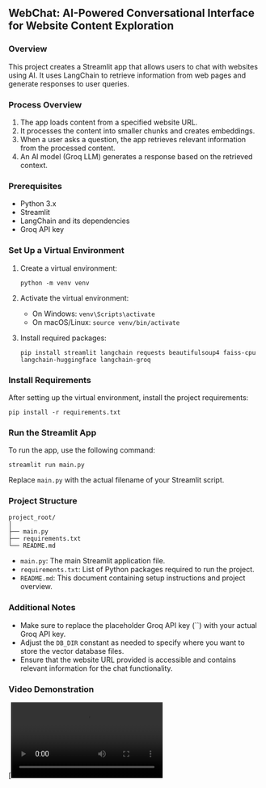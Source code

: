 
## **WebChat: AI-Powered Conversational Interface for Website Content Exploration**

### Overview

This project creates a Streamlit app that allows users to chat with websites using AI. It uses LangChain to retrieve information from web pages and generate responses to user queries.

### Process Overview

1. The app loads content from a specified website URL.
2. It processes the content into smaller chunks and creates embeddings.
3. When a user asks a question, the app retrieves relevant information from the processed content.
4. An AI model (Groq LLM) generates a response based on the retrieved context.

### Prerequisites

- Python 3.x
- Streamlit
- LangChain and its dependencies
- Groq API key

### Set Up a Virtual Environment

1. Create a virtual environment:
   ```
   python -m venv venv
   ```

2. Activate the virtual environment:
   - On Windows: `venv\Scripts\activate`
   - On macOS/Linux: `source venv/bin/activate`

3. Install required packages:
   ```
   pip install streamlit langchain requests beautifulsoup4 faiss-cpu langchain-huggingface langchain-groq
   ```

### Install Requirements

After setting up the virtual environment, install the project requirements:

```
pip install -r requirements.txt
```

### Run the Streamlit App

To run the app, use the following command:

```
streamlit run main.py
```

Replace `main.py` with the actual filename of your Streamlit script.

### Project Structure

```
project_root/
│
├── main.py
├── requirements.txt
└── README.md
```

- `main.py`: The main Streamlit application file.
- `requirements.txt`: List of Python packages required to run the project.
- `README.md`: This document containing setup instructions and project overview.

### Additional Notes

- Make sure to replace the placeholder Groq API key (``) with your actual Groq API key.
- Adjust the `DB_DIR` constant as needed to specify where you want to store the vector database files.
- Ensure that the website URL provided is accessible and contains relevant information for the chat functionality.

### Video Demonstration
[![Watch the video](https://github.com/dhanushmekala04/chatwithurl/blob/main/Untitled%20video%20-%20Made%20with%20Clipchamp%20(3).mp4
)
